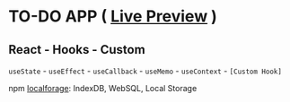 # TO-DO APP ( [Live Preview](https://the-todo-react-hooks.netlify.app/) )

## React - Hooks - Custom
`useState` - `useEffect`  - `useCallback` - `useMemo` - `useContext` - `[Custom Hook]`
<!-- react-hooks -->
npm [localforage](https://www.npmjs.com/package/localforage):
IndexDB, WebSQL, Local Storage

<!--  
index.html
- head
    - meta
        - keywords: [ tech, stack ]
        - description: To-Do App — [ tech, stack ]
    - title
        - To-Do App — [ tech, stack ]
- body
    - ".header"
        - [ tech - stack ]
README.md
- ## [ tech - stack ]
GitHub
- description: to-do app to learn tech
- url: https://awwmicky.github.io/todo--[tech-stack]/
- topics: html - css - [ tech-stack ]
-->